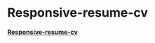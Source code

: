 # Responsive-resume-cv
<b><a href="https://moulik-resumecv.netlify.app/">Responsive-resume-cv</a><b>
